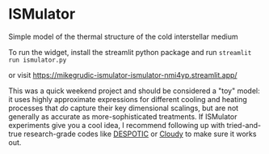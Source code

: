 # ISMulator
Simple model of the thermal structure of the cold interstellar medium

To run the widget, install the streamlit python package and run
``streamlit run ismulator.py``

or visit [https://mikegrudic-ismulator-ismulator-nmi4yp.streamlit.app/
](https://ismulator.streamlit.app/)

This was a quick weekend project and should be considered a "toy" model: it uses highly approximate expressions for different cooling and heating processes that *do* capture their key dimensional scalings, but are not generally as accurate as more-sophisticated treatments. If ISMulator experiments give you a cool idea, I recommend following up with tried-and-true research-grade codes like [DESPOTIC](https://bitbucket.org/krumholz/despotic/src/master/) or [Cloudy](https://gitlab.nublado.org/cloudy/cloudy/-/wikis/home) to make sure it works out.
